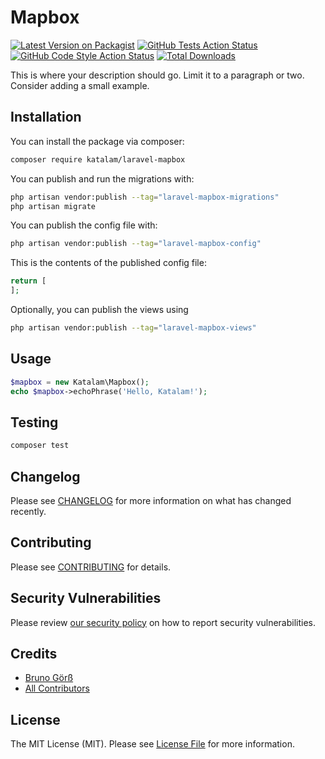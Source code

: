 # Mapbox

[![Latest Version on Packagist](https://img.shields.io/packagist/v/katalam/laravel-mapbox.svg?style=flat-square)](https://packagist.org/packages/katalam/laravel-mapbox)
[![GitHub Tests Action Status](https://img.shields.io/github/actions/workflow/status/katalam/laravel-mapbox/run-tests.yml?branch=main&label=tests&style=flat-square)](https://github.com/katalam/laravel-mapbox/actions?query=workflow%3Arun-tests+branch%3Amain)
[![GitHub Code Style Action Status](https://img.shields.io/github/actions/workflow/status/katalam/laravel-mapbox/fix-php-code-style-issues.yml?branch=main&label=code%20style&style=flat-square)](https://github.com/katalam/laravel-mapbox/actions?query=workflow%3A"Fix+PHP+code+style+issues"+branch%3Amain)
[![Total Downloads](https://img.shields.io/packagist/dt/katalam/laravel-mapbox.svg?style=flat-square)](https://packagist.org/packages/katalam/laravel-mapbox)

This is where your description should go. Limit it to a paragraph or two. Consider adding a small example.

## Installation

You can install the package via composer:

```bash
composer require katalam/laravel-mapbox
```

You can publish and run the migrations with:

```bash
php artisan vendor:publish --tag="laravel-mapbox-migrations"
php artisan migrate
```

You can publish the config file with:

```bash
php artisan vendor:publish --tag="laravel-mapbox-config"
```

This is the contents of the published config file:

```php
return [
];
```

Optionally, you can publish the views using

```bash
php artisan vendor:publish --tag="laravel-mapbox-views"
```

## Usage

```php
$mapbox = new Katalam\Mapbox();
echo $mapbox->echoPhrase('Hello, Katalam!');
```

## Testing

```bash
composer test
```

## Changelog

Please see [CHANGELOG](CHANGELOG.md) for more information on what has changed recently.

## Contributing

Please see [CONTRIBUTING](CONTRIBUTING.md) for details.

## Security Vulnerabilities

Please review [our security policy](../../security/policy) on how to report security vulnerabilities.

## Credits

- [Bruno Görß](https://github.com/Katalam)
- [All Contributors](../../contributors)

## License

The MIT License (MIT). Please see [License File](LICENSE.md) for more information.
